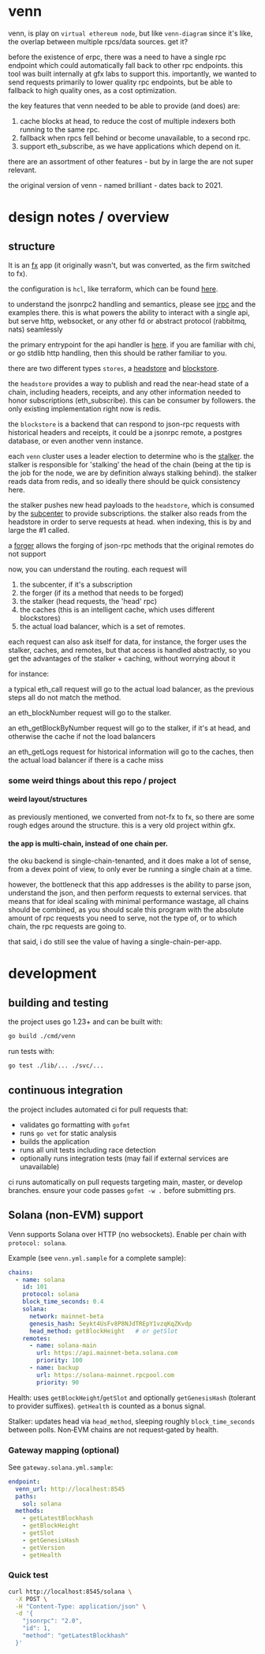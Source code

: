 # venn

venn, is play on `virtual ethereum node`, but like `venn-diagram` since it's like, the overlap between multiple rpcs/data sources. get it?

before the existence of erpc, there was a need to have a single rpc endpoint which could automatically fall back to other rpc endpoints. this tool was built internally at gfx labs to support this. importantly, we wanted to send requests primarily to lower quality rpc endpoints, but be able to fallback to high quality ones, as a cost optimization.

the key features that venn needed to be able to provide (and does) are:

1. cache blocks at head, to reduce the cost of multiple indexers both running to the same rpc.
2. fallback when rpcs fell behind or become unavailable, to a second rpc.
3. support eth_subscribe, as we have applications which depend on it.


there are an assortment of other features - but by in large the are not super relevant.

the original version of venn - named brilliant - dates back to 2021.

# design notes / overview

## structure


It is an [fx](https://github.com/uber-go/fx) app (it originally wasn't, but was converted, as the firm switched to fx).

the configuration is `hcl`, like terraform, which can be found [here](./lib/config/config.go).

to understand the jsonrpc2 handling and semantics, please see [jrpc](https://gfx.cafe/open/jrpc) and the examples there. this is what powers the ability to interact with a single api, but serve http, websocket, or any other fd or abstract protocol (rabbitmq, nats) seamlessly

the primary entrypoint for the api handler is [here](./svc/handler/api.go). if you are familiar with chi, or go stdlib http handling, then this should be rather familiar to you.

there are two different types `stores`, a [headstore](./svc/stores/headstores) and [blockstore](./svc/stores/vennstores).

the `headstore` provides a way to publish and read the near-head state of a chain, including headers, receipts, and any other information needed to honor subscriptions (eth_subscribe). this can be consumer by followers. the only existing implementation right now is redis.

the `blockstore` is a backend that can respond to json-rpc requests with historical headers and receipts, it could be a jsonrpc remote, a postgres database, or even another venn instance.

each `venn` cluster uses a leader election to determine who is the [stalker](./svc/atoms/stalker/stalker.go). the stalker is responsible for 'stalking' the head of the chain (being at the tip is the job for the node, we are by definition always stalking behind). the stalker reads data from redis, and so ideally there should be quick consistency here.

the stalker pushes new head payloads to the `headstore`, which is consumed by the [subcenter](./svc/atoms/subcenter/component.go) to provide subscriptions. the stalker also reads from the headstore in order to serve requests at head. when indexing, this is by and large the #1 called.

a [forger](./svc/atoms/forger) allows the forging of json-rpc methods that the original remotes do not support

now, you can understand the routing. each request will

1. the subcenter, if it's a subscription
2. the forger (if its a method that needs to be forged)
3. the stalker (head requests, the 'head' rpc)
4. the caches (this is an intelligent cache, which uses different blockstores)
5. the actual load balancer, which is a set of remotes.

each request can also ask itself for data, for instance, the forger uses the stalker, caches, and remotes, but that access is handled abstractly, so you get the advantages of the stalker + caching, without worrying about it


for instance:

a typical eth_call request will go to the actual load balancer, as the previous steps all do not match the method.

an eth_blockNumber request will go to the stalker.

an eth_getBlockByNumber request will go to the stalker, if it's at head, and otherwise the cache if not the load balancers

an eth_getLogs request for historical information will go to the caches, then the actual load balancer if there is a cache miss


### some weird things about this repo / project

#### weird layout/structures

as previously mentioned, we converted from not-fx to fx, so there are some rough edges around the structure. this is a very old project within gfx.


#### the app is multi-chain, instead of one chain per.

the oku backend is single-chain-tenanted, and it does make a lot of sense, from a devex point of view, to only ever be running a single chain at a time.

however, the bottleneck that this app addresses is the ability to parse json, understand the json, and then perform requests to external services. that means that for ideal scaling with minimal performance wastage, all chains should be combined, as you should scale this program with the absolute amount of rpc requests you need to serve, not the type of, or to which chain, the rpc requests are going to.

that said, i do still see the value of having a single-chain-per-app.

# development

## building and testing

the project uses go 1.23+ and can be built with:

```bash
go build ./cmd/venn
```

run tests with:

```bash
go test ./lib/... ./svc/...
```

## continuous integration

the project includes automated ci for pull requests that:

- validates go formatting with `gofmt`
- runs `go vet` for static analysis  
- builds the application
- runs all unit tests including race detection
- optionally runs integration tests (may fail if external services are unavailable)

ci runs automatically on pull requests targeting main, master, or develop branches. ensure your code passes `gofmt -w .` before submitting prs.

## Solana (non‑EVM) support

Venn supports Solana over HTTP (no websockets). Enable per chain with `protocol: solana`.

Example (see `venn.yml.sample` for a complete sample):

```yaml
chains:
  - name: solana
    id: 101
    protocol: solana
    block_time_seconds: 0.4
    solana:
      network: mainnet-beta
      genesis_hash: 5eykt4UsFv8P8NJdTREpY1vzqKqZKvdp
      head_method: getBlockHeight   # or getSlot
    remotes:
      - name: solana-main
        url: https://api.mainnet-beta.solana.com
        priority: 100
      - name: backup
        url: https://solana-mainnet.rpcpool.com
        priority: 90
```

Health: uses `getBlockHeight`/`getSlot` and optionally `getGenesisHash` (tolerant to provider suffixes). `getHealth` is counted as a bonus signal.

Stalker: updates head via `head_method`, sleeping roughly `block_time_seconds` between polls. Non‑EVM chains are not request‑gated by health.

### Gateway mapping (optional)

See `gateway.solana.yml.sample`:

```yaml
endpoint:
  venn_url: http://localhost:8545
  paths:
    sol: solana
  methods:
    - getLatestBlockhash
    - getBlockHeight
    - getSlot
    - getGenesisHash
    - getVersion
    - getHealth
```

### Quick test

```bash
curl http://localhost:8545/solana \
  -X POST \
  -H "Content-Type: application/json" \
  -d '{
    "jsonrpc": "2.0",
    "id": 1,
    "method": "getLatestBlockhash"
  }'
```
